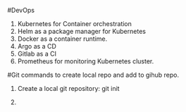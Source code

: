 #DevOps

 1. Kubernetes for Container orchestration
 2. Helm as a package manager for Kubernetes
 3. Docker as a container runtime.
 4. Argo as a CD 
 5. Gitlab as a CI
 6. Prometheus for monitoring Kubernetes cluster.
 
 #Git commands to create local repo and add to gihub repo.

 1. Create a local git repository: 
    git init

 2. 

